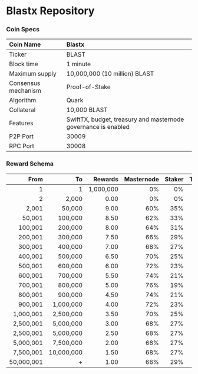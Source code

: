 # Blastx Repository

### Coin Specs

Coin Name | Blastx
:--- | :---
Ticker | BLAST
Block time | 1 minute
Maximum supply | 10,000,000 (10 million) BLAST
Consensus mechanism | Proof-of-Stake
Algorithm | Quark
Collateral | 10,000 BLAST
Features | SwiftTX, budget, treasury and masternode governance is enabled
P2P Port | 30009
RPC Port | 30008

### Reward Schema

From | To | Rewards | Masternode | Staker | Treasury
---: | ---: | ---: | ---: | ---: | ---:
1         | 1         | 1,000,000 | 0%  | 0%  | 0%
2         | 2,000     | 0.00      | 0%  | 0%  | 0%
2,001     | 50,000    | 9.00      | 60% | 35% | 5%
50,001    | 100,000   | 8.50      | 62% | 33% | 5%
100,001   | 200,000   | 8.00      | 64% | 31% | 5%
200,001   | 300,000   | 7.50      | 66% | 29% | 5%
300,001   | 400,000   | 7.00      | 68% | 27% | 5%
400,001   | 500,000   | 6.50      | 70% | 25% | 5%
500,001   | 600,000   | 6.00      | 72% | 23% | 5%
600,001   | 700,000   | 5.50      | 74% | 21% | 5%
700,001   | 800,000   | 5.00      | 76% | 19% | 5%
800,001   | 900,000   | 4.50      | 74% | 21% | 5%
900,001   | 1,000,000 | 4.00      | 72% | 23% | 5%
1,000,001 | 2,500,000 | 3.50      | 70% | 25% | 5%
2,500,001 | 5,000,000 | 3.00      | 68% | 27% | 5%
2,500,001 | 5,000,000 | 2.50      | 68% | 27% | 5%
5,000,001 | 7,500,000 | 2.00      | 68% | 27% | 5%
7,500,001 | 10,000,000 | 1.50      | 68% | 27% | 5%
50,000,001 | +         | 1.00      | 66% | 29% | 5%










